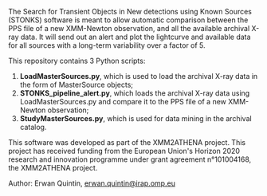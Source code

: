 The Search for Transient Objects in New detections using Known Sources (STONKS) software is meant to allow automatic
comparison between the PPS file of a new XMM-Newton observation, and all the available archival X-ray data. It will send
out an alert and plot the lightcurve and available data for all sources with a long-term variability over a factor of 5.

This repository contains 3 Python scripts:
1. **LoadMasterSources.py**, which is used to load the archival X-ray data in the form of MasterSource objects;
2. **STONKS_pipeline_alert.py**, which loads the archival X-ray data using LoadMasterSources.py and compare it to the PPS file of a new XMM-Newton observation;
3. **StudyMasterSources.py**, which is used for data mining in the archival catalog.

This software was developed as part of the XMM2ATHENA project. This project has received funding from the European
Union's Horizon 2020 research and innovation programme under grant agreement n°101004168, the XMM2ATHENA project.

Author: Erwan Quintin, erwan.quintin@irap.omp.eu
